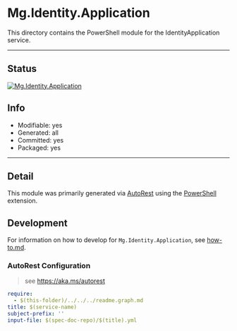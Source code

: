 <!-- region Generated -->
# Mg.Identity.Application
This directory contains the PowerShell module for the IdentityApplication service.

---
## Status
[![Mg.Identity.Application](https://img.shields.io/powershellgallery/v/Mg.Identity.Application.svg?style=flat-square&label=Mg.Identity.Application "Mg.Identity.Application")](https://www.powershellgallery.com/packages/Mg.Identity.Application/)

## Info
- Modifiable: yes
- Generated: all
- Committed: yes
- Packaged: yes

---
## Detail
This module was primarily generated via [AutoRest](https://github.com/Azure/autorest) using the [PowerShell](https://github.com/Azure/autorest.powershell) extension.

## Development
For information on how to develop for `Mg.Identity.Application`, see [how-to.md](how-to.md).
<!-- endregion -->

### AutoRest Configuration

> see https://aka.ms/autorest

``` yaml
require:
  - $(this-folder)/../../../readme.graph.md
title: $(service-name)
subject-prefix: ''
input-file: $(spec-doc-repo)/$(title).yml
```
